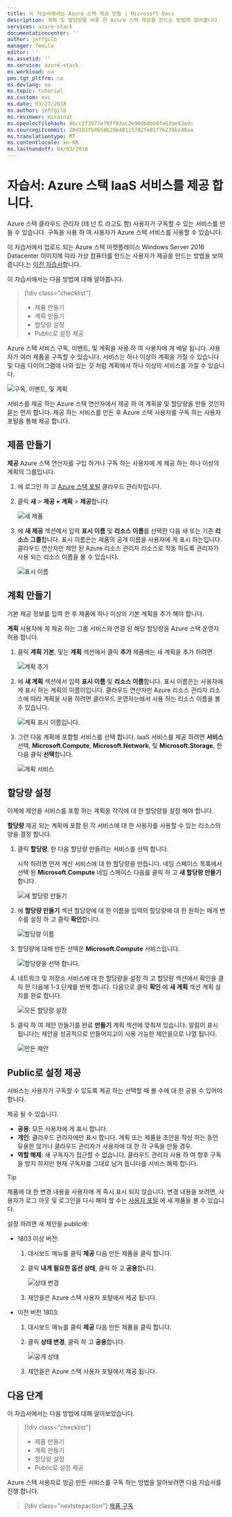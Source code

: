 ```yaml
---
title: 이 자습서에서는 Azure 스택 제공 만들 | Microsoft Docs
description: 계획 및 할당량을 비롯 한 Azure 스택 제공을 만드는 방법에 알아봅니다.
services: azure-stack
documentationcenter: ''
author: jeffgilb
manager: femila
editor: ''
ms.assetid: ''
ms.service: azure-stack
ms.workload: na
pms.tgt_pltfrm: na
ms.devlang: na
ms.topic: tutorial
ms.custom: mvc
ms.date: 03/27/2018
ms.author: jeffgilb
ms.reviewer: misainat
ms.openlocfilehash: 8bcc2f3077e79ff83ac2e90db0bb0fa53ae83adc
ms.sourcegitcommit: 20d103fb8658b29b48115782fe01f76239b240aa
ms.translationtype: MT
ms.contentlocale: ko-KR
ms.lasthandoff: 04/03/2018
---
```

# <a name="tutorial-offer-azure-stack-iaas-services"></a>자습서: Azure 스택 IaaS 서비스를 제공 합니다.
Azure 스택 클라우드 관리자 (테 넌 트 라고도 함) 사용자가 구독할 수 있는 서비스를 만들 수 있습니다. 구독을 사용 하 여 사용자가 Azure 스택 서비스를 사용할 수 있습니다.

이 자습서에서 업로드 되는 Azure 스택 마켓플레이스 Windows Server 2016 Datacenter 이미지에 따라 가상 컴퓨터를 만드는 사용자가 제공을 만드는 방법을 보여 줍니다.는 [이전 자습서](asdk-marketplace-item.md)합니다.

이 자습서에서는 다음 방법에 대해 알아봅니다.

> [!div class="checklist"]
> * 제품 만들기
> * 계획 만들기
> * 할당량 설정
> * Public로 설정 제공

Azure 스택 서비스 구독, 이벤트, 및 계획을 사용 하 여 사용자에 게 배달 됩니다. 사용자가 여러 제품을 구독할 수 있습니다. 서비스는 하나 이상의 계획을 가질 수 있습니다 및 다음 다이어그램에 나와 있는 것 처럼 계획에서 하나 이상의 서비스를 가질 수 있습니다.

![구독, 이벤트, 및 계획](media/asdk-offer-services/sop.png)

서비스를 제공 하는 Azure 스택 연산자에서 제공 하 여 계획을 및 할당량을 만들 것인지 묻는 먼저 합니다. 제공 하는 서비스를 만든 후 Azure 스택 사용자를 구독 하는 사용자 포털을 통해 제공 합니다.

## <a name="create-an-offer"></a>제품 만들기
**제공** Azure 스택 연산자를 구입 하거나 구독 하는 사용자에 게 제공 하는 하나 이상의 계획의 그룹입니다.

1. 에 로그인 하 고 [Azure 스택 포털](https://adminportal.local.azurestack.external) 클라우드 관리자입니다.

2. 클릭 **새** > **제공 + 계획** > **제공**합니다.

   ![새 제품](media/asdk-offer-services/new-offer.png)

2. 에 **새 제공** 섹션에서 입력 **표시 이름** 및 **리소스 이름**를 선택한 다음 새 또는 기존 **리소스 그룹**합니다. 표시 이름은는 제품의 공개 이름을 사용자에 게 표시 하는입니다. 클라우드 연산자만 제안 된 Azure 리소스 관리자 리소스로 작동 하도록 관리자가 사용 되는 리소스 이름을 볼 수 있습니다.

   ![표시 이름](media/asdk-offer-services/offer-display-name.png)


## <a name="create-a-plan"></a>계획 만들기
기본 제공 정보를 입력 한 후 제품에 하나 이상의 기본 계획을 추가 해야 합니다. 

**계획** 사용자에 게 제공 하는 그룹 서비스와 연결 된 해당 할당량을 Azure 스택 운영자 허용 합니다.

1. 클릭 **계획 기본**, 및는 **계획** 섹션에서 클릭 **추가** 제품에는 새 계획을 추가 하려면.

   ![계획 추가](media/asdk-offer-services/new-plan.png)

2. 에 **새 계획** 섹션에서 입력 **표시 이름** 및 **리소스 이름**합니다. 표시 이름은는 사용자에 게 표시 하는 계획의 이름이입니다. 클라우드 연산자만 Azure 리소스 관리자 리소스에 따라 계획을 사용 하려면 클라우드 운영자는에서 사용 하는 리소스 이름을 볼 수 있습니다.

   ![계획 표시 이름입니다.](media/asdk-offer-services/plan-display-name.png)

3. 그런 다음 계획에 포함할 서비스를 선택 합니다. IaaS 서비스를 제공 하려면 **서비스**선택, **Microsoft.Compute**, **Microsoft.Network**, 및 **Microsoft.Storage**, 한 다음 클릭 **선택**합니다.

   ![계획 서비스](media/asdk-offer-services/select-services.png)


## <a name="set-quotas"></a>할당량 설정
이제에 제안을 서비스를 포함 하는 계획을 각각에 대 한 할당량을 설정 해야 합니다. 

**할당량** 제공 되는 계획에 포함 된 각 서비스에 대 한 사용자를 사용할 수 있는 리소스의 양을 결정 합니다.

1. 클릭 **할당량**, 한 다음 할당량 만들려는 서비스를 선택 합니다. 

   시작 하려면 먼저 계산 서비스에 대 한 할당량을 만듭니다. 네임 스페이스 목록에서 선택 된 **Microsoft.Compute** 네임 스페이스 다음를 클릭 하 고 **새 할당량 만들기**합니다.
   
   ![새 할당량 만들기](media/asdk-offer-services/create-quota.png)

2. 에 **할당량 만들기** 섹션 할당량에 대 한 이름을 입력의 할당량에 대 한 원하는 매개 변수를 설정 하 고 클릭 **확인**합니다.

   ![할당량 이름](media/asdk-offer-services/quota-properties.png)

3. 할당량에 대해 만든 선택은 **Microsoft.Compute** 서비스입니다.

   ![할당량을 선택 합니다.](media/asdk-offer-services/set-quota.png)

4. 네트워크 및 저장소 서비스에 대 한 할당량을 설정 하 고 할당량 섹션에서 확인을 클릭 한 다음에 1-3 단계를 반복 합니다. 다음으로 클릭 **확인** 에 **새 계획** 섹션 계획 설치를 완료 합니다. 

   ![모든 할당량 설정](media/asdk-offer-services/all-quotas-set.png)

5. 클릭 하 여 제안 만들기를 완료 **만들기** 계획 섹션에 맞춰져 있습니다. 알림이 표시 됩니다는 제안을 성공적으로 만들어지고이 사용 가능한 제안을으로 나열 됩니다.

   ![만든 제안](media/asdk-offer-services/offer-complete.png)

## <a name="set-offer-to-public"></a>Public로 설정 제공
서비스는 사용자가 구독할 수 있도록 제공 하는 선택할 때 볼 수에 대 한 공용 수 있어야 합니다. 

제공 될 수 있습니다.
- **공용**: 모든 사용자에 게 표시 합니다.
- **개인**: 클라우드 관리자에만 표시 합니다. 계획 또는 제품을 초안을 작성 하는 동안 유용한 않거나 클라우드 관리자가 사용자에 대 한 각 구독을 만들 경우.
- **역할 해제**: 새 구독자가 접근할 수 없습니다. 클라우드 관리자 사용 하 여 향후 구독을 방지 하지만 현재 구독자를 그대로 남겨 둡니다를 서비스 해제 합니다.

> [!TIP]
> 제품에 대 한 변경 내용을 사용자에 게 즉시 표시 되지 않습니다. 변경 내용을 보려면, 사용자가 로그 아웃 및 로그인을 다시 해야 할 수는 [사용자 포털](https://portal.local.azurestack.external) 에 새 제품을 볼 수 있습니다.

설정 하려면 새 제안을 public에: 
   - 1803 이상 버전: 
     1. 대시보드 메뉴를 클릭 **제공** 다음 만든 제품을 클릭 합니다.

     2. 클릭 **내게 필요한 옵션 상태**, 클릭 하 고 **공용**합니다.

        ![상태 변경](media/asdk-offer-services/change-state.png)

     3. 제안을은 Azure 스택 사용자 포털에서 제공 됩니다.


   - 이전 버전 1803:  
     1. 대시보드 메뉴를 클릭 **제공** 다음 만든 제품을 클릭 합니다.

     2. 클릭 **상태 변경**, 클릭 하 고 **공용**합니다.

        ![공개 상태](media/asdk-offer-services/set-public.png)

     3. 제안을은 Azure 스택 사용자 포털에서 제공 됩니다.

## <a name="next-steps"></a>다음 단계

이 자습서에서는 다음 방법에 대해 알아보았습니다.

> [!div class="checklist"]
> * 제품 만들기
> * 계획 만들기
> * 할당량 설정
> * Public로 설정 제공

Azure 스택 사용자로 방금 만든 서비스를 구독 하는 방법을 알아보려면 다음 자습서를 진행 합니다.

> [!div class="nextstepaction"]
> [제품 구독](asdk-subscribe-services.md)